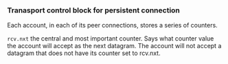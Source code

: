 ### Tranasport control block for persistent connection

Each account, in each of its peer connections, stores a series of counters.

`rcv.nxt` the central and most important counter. Says what counter value the account will accept as the next datagram. The account will not accept a datagram that does not have its counter set to rcv.nxt.
